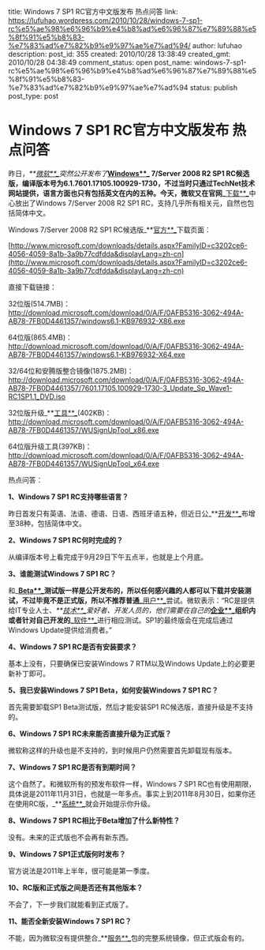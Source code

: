 title: Windows 7 SP1 RC官方中文版发布 热点问答
link: https://lufuhao.wordpress.com/2010/10/28/windows-7-sp1-rc%e5%ae%98%e6%96%b9%e4%b8%ad%e6%96%87%e7%89%88%e5%8f%91%e5%b8%83-%e7%83%ad%e7%82%b9%e9%97%ae%e7%ad%94/
author: lufuhao
description: 
post_id: 355
created: 2010/10/28 13:38:49
created_gmt: 2010/10/28 04:38:49
comment_status: open
post_name: windows-7-sp1-rc%e5%ae%98%e6%96%b9%e4%b8%ad%e6%96%87%e7%89%88%e5%8f%91%e5%b8%83-%e7%83%ad%e7%82%b9%e9%97%ae%e7%ad%94
status: publish
post_type: post

# Windows 7 SP1 RC官方中文版发布 热点问答

昨日，_**[微软**_](http://www.pcbeta.com/)突然公开发布了_**[Windows**_](http://www.pcbeta.com/) 7/Server 2008 R2 SP1 RC候选版，编译版本号为6.1.7601.17105.100929-1730，不过当时只通过TechNet技术网站提供，语言方面也只有包括英文在内的五种。今天，微软又在官网_**[下载**_](http://www.pcbeta.com/)中心放出了Windows 7/Server 2008 R2 SP1 RC，支持几乎所有相关元，自然也包括简体中文。 

Windows 7/Server 2008 R2 SP1 RC候选版_**[官方**_](http://www.pcbeta.com/)下载页面： 

[http://www.microsoft.com/downloads/details.aspx?FamilyID=c3202ce6-4056-4059-8a1b-3a9b77cdfdda&displayLang=zh-cn](http://www.microsoft.com/downloads/details.aspx?FamilyID=c3202ce6-4056-4059-8a1b-3a9b77cdfdda&displayLang=zh-cn)

直接下载链接： 

32位版(514.7MB)：  
<http://download.microsoft.com/download/0/A/F/0AFB5316-3062-494A-AB78-7FB0D4461357/windows6.1-KB976932-X86.exe>

64位版(865.4MB)：  
<http://download.microsoft.com/download/0/A/F/0AFB5316-3062-494A-AB78-7FB0D4461357/windows6.1-KB976932-X64.exe>

32/64位和安腾版整合镜像(1875.2MB)：  
<http://download.microsoft.com/download/0/A/F/0AFB5316-3062-494A-AB78-7FB0D4461357/7601.17105.100929-1730-3_Update_Sp_Wave1-RC1SP1.1_DVD.iso>

32位版升级_**[工具**_](http://www.pcbeta.com/)(402KB)：  
<http://download.microsoft.com/download/0/A/F/0AFB5316-3062-494A-AB78-7FB0D4461357/WUSignUpTool_x86.exe>

64位版升级工具(397KB)：  
<http://download.microsoft.com/download/0/A/F/0AFB5316-3062-494A-AB78-7FB0D4461357/WUSignUpTool_x64.exe>

热点问答： 

**1、Windows 7 SP1 RC支持哪些语言？**

昨日首发只有英语、法语、德语、日语、西班牙语五种，但近日公_**[开发**_](http://www.pcbeta.com/)布增至38种，包括简体中文。 

**2、Windows 7 SP1 RC何时完成的？**

从编译版本号上看完成于9月29日下午五点半，也就是上个月底。 

**3、谁能测试Windows 7 SP1 RC？**

和_**[Beta**_](http://www.pcbeta.com/)测试版一样是公开发布的，所以任何感兴趣的人都可以下载并安装测试，不过毕竟不是正式版，所以不推荐普通_**[用户**_](http://www.pcbeta.com/)尝试。微软表示：“RC是提供给IT专业人士、_**[技术**_](http://www.pcbeta.com/)爱好者、开发人员的，他们需要在自己的_**[企业**_](http://www.pcbeta.com/)组织内或者针对自己开发的_**[软件**_](http://www.pcbeta.com/)进行相应测试。SP1的最终版会在完成后通过Windows Update提供给消费者。” 

**4、Windows 7 SP1 RC是否有安装要求？**

基本上没有，只要确保已安装Windows 7 RTM以及Windows Update上的必要更新补丁即可。 

**5、我已安装Windows 7 SP1 Beta，如何安装Windows 7 SP1 RC？**

首先需要卸载SP1 Beta测试版，然后才能安装SP1 RC候选版，直接升级是不支持的。 

**6、Windows 7 SP1 RC未来能否直接升级为正式版？**

微软称这样的升级也是不支持的，到时候用户仍然需要首先卸载现有版本。 

**7、Windows 7 SP1 RC是否有到期时间？**

这个自然了。和微软所有的预发布软件一样，Windows 7 SP1 RC也有使用期限，具体说是2011年11月31日，也就是一年多点。事实上到2011年8月30日，如果你还在使用RC版，_**[系统**_](http://www.pcbeta.com/)就会开始提示你升级。 

**8、Windows 7 SP1 RC相比于Beta增加了什么新特性？**

没有。未来的正式版也不会再有新东西。 

**9、Windows 7 SP1正式版何时发布？**

官方说法是2011年上半年，很可能是第一季度。 

**10、RC版和正式版之间是否还有其他版本？**

不会了，下一步我们就能看到正式版了。 

**11、能否全新安装Windows 7 SP1 RC？**

不能，因为微软没有提供整合_**[服务**_](http://www.pcbeta.com/)包的完整系统镜像，但正式版会有的。